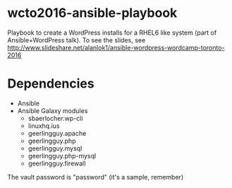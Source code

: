 # wcto2016-ansible-playbook

Playbook to create a WordPress installs for a RHEL6 like system
(part of Ansible+WordPress talk). To see the slides, see
http://www.slideshare.net/alanlok1/ansible-wordpress-wordcamp-toronto-2016

# Dependencies

* Ansible
* Ansible Galaxy modules
  * sbaerlocher.wp-cli
  * linuxhq.ius
  * geerlingguy.apache
  * geerlingguy.php
  * geerlingguy.mysql
  * geerlingguy.php-mysql
  * geerlingguy.firewall

The vault password is "password" (it's a sample, remember)
